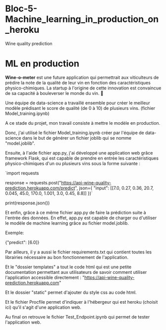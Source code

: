 # Bloc-5-Machine_learning_in_production_on_heroku

Wine quality prediction

# ML en production

**Wine-o-meter** est une future application qui permettrait aux viticulteurs de prédire la note de la qualité de leur vin en fonction des caractéristiques physico-chimiques. 
La startup à l'origine de cette innovation est convaincue de sa capacité à bouleverser le monde du vin. 🍷

Une équipe de data-science a travaillé ensemble pour créer le meilleur modèle prédisant le score de qualité (de 0 à 10) de plusieurs vins. (fichier Model_training.ipynb)

A ce stade du projet, mon travail consiste à mettre le modèle en production.

Donc, j'ai utilisé le fichier Model_training.ipynb créer par l'équipe de data-science dans le but de générer un fichier joblib qui se nomme "model.joblib".

Ensuite, à l'aide fichier app.py, j'ai développé une application web grâce framework Flask, qui est capable de prendre en entrée les caractéristiques physico-chimiques d'un ou plusieurs vins sous la forme suivante : 

`import requests

response = requests.post("https://api-wine-quality-prediction.herokuapp.com/predict", json={
    "input": [[7.0, 0.27, 0.36, 20.7, 0.045, 45.0, 170.0, 1.001, 3.0, 0.45, 8.8]]
})`


print(response.json())


Et enfin, grâce à ce même fichier app.py de faire la prédiction suite à l'entrée des données. En effet, app.py est capable de charger ou d'utiliser le modèle de machine learning grâce au fichier model.joblib.

Exemple:

{"predict": [6.0]}


Par ailleurs, il y a aussi le fichier requirements.txt qui contient toutes les librairies nécessaire au bon fonctionnement de l'application.

Et le "dossier templates" a tout le code html qui est une petite documentation permettant aux utilisateurs de savoir comment utiliser l'application accessible directement :
"https://api-wine-quality-prediction.herokuapp.com"

Et le dossier "static" permet d'ajouter du style css au code html.

Et le fichier Procfile permet d'indiquer à l'hébergeur qui est heroku (choisit ici) qu'il s'agit d'une application web.

Au final on retrouve le fichier Test_Endpoint.ipynb qui permet de tester l'application web.









